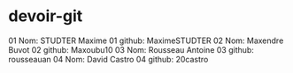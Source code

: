 # devoir-git

01 Nom: STUDTER Maxime
01 github: MaximeSTUDTER
02 Nom: Maxendre Buvot
02 github: Maxoubu10
03 Nom: Rousseau Antoine
03 github: rousseauan
04 Nom:  David Castro
04 github: 20castro
